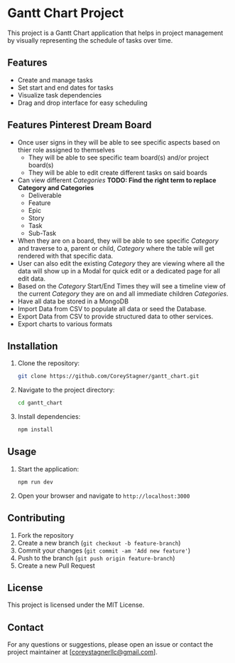 # Gantt Chart Project

This project is a Gantt Chart application that helps in project management by visually representing the schedule of tasks over time.

## Features

- Create and manage tasks
- Set start and end dates for tasks
- Visualize task dependencies
- Drag and drop interface for easy scheduling

## Features Pinterest Dream Board

- Once user signs in they will be able to see specific aspects based on thier role assigned to themselves
  - They will be able to see specific team board(s) and/or project board(s)
  - They will be able to edit create different tasks on said boards
- Can view different _Categories_ **TODO: Find the right term to replace Category and Categories**
  - Deliverable
  - Feature
  - Epic
  - Story
  - Task
  - Sub-Task
- When they are on a board, they will be able to see specific _Category_ and traverse to a, parent or child, _Category_ where the table will get rendered with that specific data.
- User can also edit the existing _Category_ they are viewing where all the data will show up in a Modal for quick edit or a dedicated page for all edit data.
- Based on the _Category_ Start/End Times they will see a timeline view of the current _Category_ they are on and all immediate children _Categories_.
- Have all data be stored in a MongoDB
- Import Data from CSV to populate all data or seed the Database.
- Export Data from CSV to provide structured data to other services.
- Export charts to various formats

## Installation

1. Clone the repository:
   ```sh
   git clone https://github.com/CoreyStagner/gantt_chart.git
   ```
2. Navigate to the project directory:
   ```sh
   cd gantt_chart
   ```
3. Install dependencies:
   ```sh
   npm install
   ```

## Usage

1. Start the application:
   ```sh
   npm run dev
   ```
2. Open your browser and navigate to `http://localhost:3000`

## Contributing

1. Fork the repository
2. Create a new branch (`git checkout -b feature-branch`)
3. Commit your changes (`git commit -am 'Add new feature'`)
4. Push to the branch (`git push origin feature-branch`)
5. Create a new Pull Request

## License

This project is licensed under the MIT License.

## Contact

For any questions or suggestions, please open an issue or contact the project maintainer at [coreystagnerllc@gmail.com].
